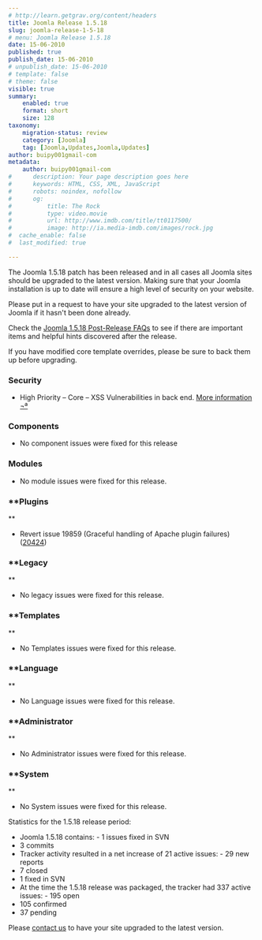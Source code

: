 ```yaml
---
# http://learn.getgrav.org/content/headers
title: Joomla Release 1.5.18
slug: joomla-release-1-5-18
# menu: Joomla Release 1.5.18
date: 15-06-2010
published: true
publish_date: 15-06-2010
# unpublish_date: 15-06-2010
# template: false
# theme: false
visible: true
summary:
    enabled: true
    format: short
    size: 128
taxonomy:
    migration-status: review
    category: [Joomla]
    tag: [Joomla,Updates,Joomla,Updates]
author: buipy001gmail-com
metadata:
    author: buipy001gmail-com
#      description: Your page description goes here
#      keywords: HTML, CSS, XML, JavaScript
#      robots: noindex, nofollow
#      og:
#          title: The Rock
#          type: video.movie
#          url: http://www.imdb.com/title/tt0117500/
#          image: http://ia.media-imdb.com/images/rock.jpg
#  cache_enable: false
#  last_modified: true

---
```


The Joomla 1.5.18 patch has been released and in all cases all Joomla sites should be upgraded to the latest version. Making sure that your Joomla installation is up to date will ensure a high level of security on your website.

Please put in a request to have your site upgraded to the latest version of Joomla if it hasn't been done already.

Check the [Joomla 1.5.18 Post-Release FAQs](http://docs.joomla.org/Category:Version_1.5.18_FAQ) to see if there are important items and helpful hints discovered after the release.

If you have modified core template overrides, please be sure to back them up before upgrading.

### Security

- High Priority – Core – XSS Vulnerabilities in back end. [More information ¬ª](http://developer.joomla.org/security/news/314-20100501-core-xss-vulnerabilities-in-back-end.html)

### **Components**

- No component issues were fixed for this release

### **Modules**

- No module issues were fixed for this release.

### **Plugins  
**

- Revert issue 19859 (Graceful handling of Apache plugin failures) ([20424](http://joomlacode.org/gf/project/joomla/tracker/?action=TrackerItemEdit&tracker_item_id=20424))

### **Legacy  
**

- No legacy issues were fixed for this release.

### **Templates  
**

- No Templates issues were fixed for this release.

### **Language  
**

- No Language issues were fixed for this release.

### **Administrator  
**

- No Administrator issues were fixed for this release.

### **System  
**

- No System issues were fixed for this release.

Statistics for the 1.5.18 release period:

- Joomla 1.5.18 contains: - 1 issues fixed in SVN
- 3 commits
- Tracker activity resulted in a net increase of 21 active issues: - 29 new reports
- 7 closed
- 1 fixed in SVN
- At the time the 1.5.18 release was packaged, the tracker had 337 active issues: - 195 open
- 105 confirmed
- 37 pending

Please [contact us](http://www.pbwebdev.com.au/contact) to have your site upgraded to the latest version.